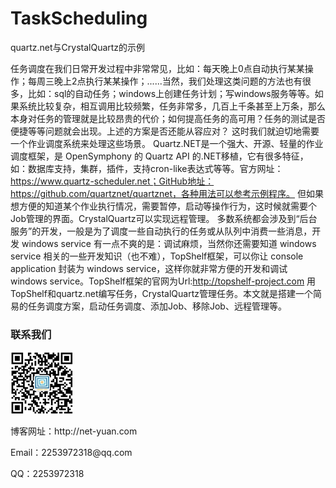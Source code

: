 # TaskScheduling
quartz.net与CrystalQuartz的示例

任务调度在我们日常开发过程中非常常见，比如：每天晚上0点自动执行某某操作；每周三晚上2点执行某某操作；......当然，我们处理这类问题的方法也有很多，比如：sql的自动任务；windows上创建任务计划；写windows服务等等。如果系统比较复杂，相互调用比较频繁，任务非常多，几百上千条甚至上万条，那么本身对任务的管理就是比较昂贵的代价；如何提高任务的高可用？任务的测试是否便捷等等问题就会出现。上述的方案是否还能从容应对？
这时我们就迫切地需要一个作业调度系统来处理这些场景。
Quartz.NET是一个强大、开源、轻量的作业调度框架，是 OpenSymphony 的 Quartz API 的.NET移植，它有很多特征，如：数据库支持，集群，插件，支持cron-like表达式等等。官方网址：https://www.quartz-scheduler.net；GitHub地址：
https://github.com/quartznet/quartznet，各种用法可以参考示例程序。
但如果想方便的知道某个作业执行情况，需要暂停，启动等操作行为，这时候就需要个Job管理的界面。CrystalQuartz可以实现远程管理。
多数系统都会涉及到“后台服务”的开发，一般是为了调度一些自动执行的任务或从队列中消费一些消息，开发 windows service 有一点不爽的是：调试麻烦，当然你还需要知道 windows service 相关的一些开发知识（也不难），TopShelf框架，可以你让 console application 封装为 windows service，这样你就非常方便的开发和调试 windows service。TopShelf框架的官网为Url:http://topshelf-project.com
用TopShelf和quartz.net编写任务，CrystalQuartz管理任务。本文就是搭建一个简易的任务调度方案，启动任务调度、添加Job、移除Job、远程管理等。
<h3>联系我们</h3>

![Image text](https://github.com/anangyang/TaskScheduling/blob/master/Images/weiChartPic.png)

<p>博客网址：http://net-yuan.com</p></p>
<p>Email：2253972318@qq.com</p>
<p>QQ：2253972318</p>
